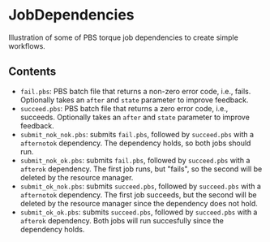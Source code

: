 JobDependencies
===============

Illustration of some of PBS torque job dependencies to create simple
workflows.

Contents
--------
* `fail.pbs`: PBS batch file that returns a non-zero error code, i.e.,
    fails.  Optionally takes an `after` and `state` parameter to
    improve feedback.
* `succeed.pbs`: PBS batch file that returns a zero error code, i.e.,
    succeeds.  Optionally takes an `after` and `state` parameter to
    improve feedback.
* `submit_nok_nok.pbs`: submits `fail.pbs`, followed by `succeed.pbs` with
    a `afternotok` dependency.  The dependency holds, so both jobs should
    run.
* `submit_nok_ok.pbs`: submits `fail.pbs`, followed by `succeed.pbs` with
    a `afterok` dependency.  The first job runs, but "fails", so the
    second will be deleted by the resource manager.
* `submit_ok_nok.pbs`: submits `succeed.pbs`, followed by `succeed.pbs` with
    a `afternotok` dependency. The first job succeeds, but the second will
    be deleted by the resource manager since the dependency does not hold.
* `submit_ok_ok.pbs`: submits `succeed.pbs`, followed by `succeed.pbs` with
    a `afterok` dependency.  Both jobs will run succesfully since the
    dependency holds.
